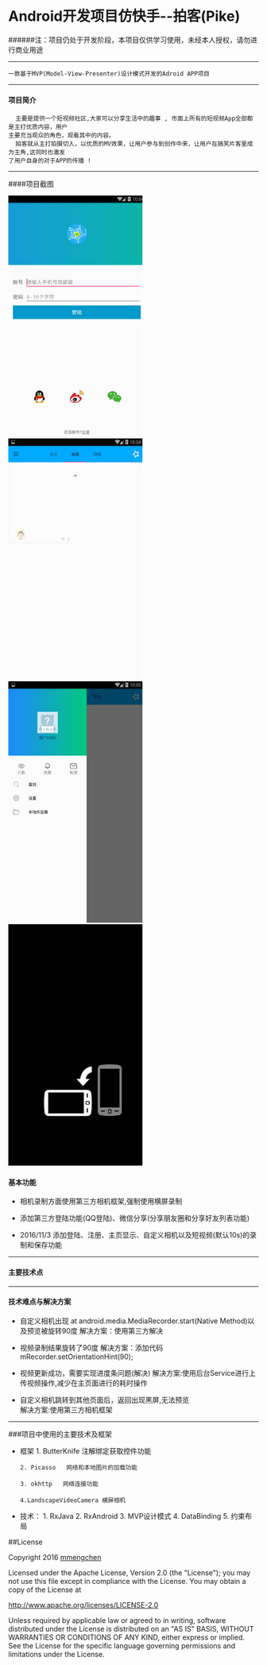 # Android开发项目仿快手--拍客(Pike)
######注：项目仍处于开发阶段，本项目仅供学习使用，未经本人授权，请勿进行商业用途
***
    一款基于MVP(Model-View-Presenter)设计模式开发的Adroid APP项目
***
#### 项目简介
      主要是提供一个短视频社区,大家可以分享生活中的趣事 , 市面上所有的短视频App全部都是主打优质内容，用户
    主要充当观众的角色，观看其中的内容。
      拍客就从主打拍摄切入，以优质的MV效果，让用户参与到创作中来，让用户在搞笑片客里成为主角,这同时也激发
    了用户自身的对于APP的传播 ! 
***
####项目截图


<img src="/screenshots/pager1.jpg" alt="screenshot" title="screenshot" width="270" height="486" />
<img src="/screenshots/pager2.jpg" alt="screenshot" title="screenshot" width="270" height="486" />
<img src="/screenshots/pager3.jpg" alt="screenshot" title="screenshot" width="270" height="486" />
<img src="/screenshots/pager4.jpg" alt="screenshot" title="screenshot" width="270" height="486" />



#### 基本功能
- 相机录制方面使用第三方相机框架,强制使用横屏录制

- 添加第三方登陆功能(QQ登陆)、微信分享(分享朋友圈和分享好友列表功能)

- 2016/11/3 添加登陆、注册、主页显示、自定义相机以及短视频(默认10s)的录制和保存功能
***
#### 主要技术点
***
#### 技术难点与解决方案
- 自定义相机出现 at android.media.MediaRecorder.start(Native Method)以及预览被旋转90度
      解决方案：使用第三方解决
      
- 视频录制结果旋转了90度
      解决方案：添加代码 mRecorder.setOrientationHint(90);

- 视频更新成功，需要实现进度条问题(解决)
     解决方案:使用后台Service进行上传视频操作,减少在主页面进行的耗时操作
     
- 自定义相机跳转到其他页面后，返回出现黑屏,无法预览   
     解决方案:使用第三方相机框架
*** 
###项目中使用的主要技术及框架
- 框架
      1. ButterKnife  注解绑定获取控件功能

      2. Picasso   网络和本地图片的加载功能
       
      3. okhttp   网络连接功能
      
      4.LandscapeVideoCamera 横屏相机
      
- 技术：
      1. RxJava
      2. RxAndroid
      3. MVP设计模式
      4. DataBinding
      5. 约束布局

##License

Copyright 2016 [mmengchen](https://github.com/mmengchen "mmengchen")

Licensed under the Apache License, Version 2.0 (the "License"); you may not use this file except in compliance with the License. You may obtain a copy of the License at

http://www.apache.org/licenses/LICENSE-2.0

Unless required by applicable law or agreed to in writing, software distributed under the License is distributed on an "AS IS" BASIS, WITHOUT WARRANTIES OR CONDITIONS OF ANY KIND, either express or implied. See the License for the specific language governing permissions and limitations under the License.